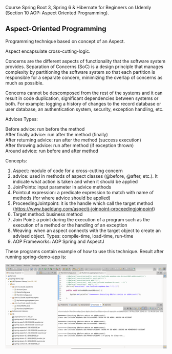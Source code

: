 Course Spring Boot 3, Spring 6 & Hibernate for Beginners on Udemly (Section 10 AOP: Aspect Oriented Programming).

<h2>Aspect-Oriented Programming</h2>

Programming technique based on concept of an Aspect.

Aspect encapsulate cross-cutting-logic.

Concerns are the different aspects of functionality that the software system provides. Separation of Concerns (SoC) is a design principle that manages complexity by partitioning the software system so that each partition is responsible for a separate concern, minimizing the overlap of concerns as much as possible.

Concerns cannot be descomposed from the rest of the systems and it can result in code duplication, significant dependencies between systems or both. For example: logging a history of changes to the record database or user database, an authentication system, security, exception handling, etc.

Advices Types:

Before advice: run before the method </br>
After finally advice: run after the method (finally) </br>
After returning advice: run after the method (success execution) </br>
After throwing advice: run after method (if exception thrown) </br>
Around advice: run before and after method </br>

Concepts:

1. Aspect: module of code for a cross-cutting concern
2. advice: used in methods of aspect classes (@before, @after, etc.). It indicate
what action is taken and when it should be applied
3. JoinPoints: input parameter in advice methods
4. Pointcut expression: a predicate expression to match with name of methods (for where advice
should be applied)
5. ProceedingJointpoint: it is the handle which call the target method (https://www.baeldung.com/aspectj-joinpoint-proceedingjoinpoint)
6. Target method: business method
7. Join Point: a point during the execution of a program such as the
execution of a method or the handling of an exception
8. Weaving: when an aspect connects with the target object to create an
advised object. Types: compile-time, load-time, run-time
9. AOP Frameworks: AOP Spring and AspectJ

These programs contain example of how to use this technique.
Result after running spring-demo-app is:

![alt_text](https://github.com/Jorge36/AOP/blob/80a1c7ff23f897dd354ecaf5ad22bdb9f8e37d7c/AOP.png)

